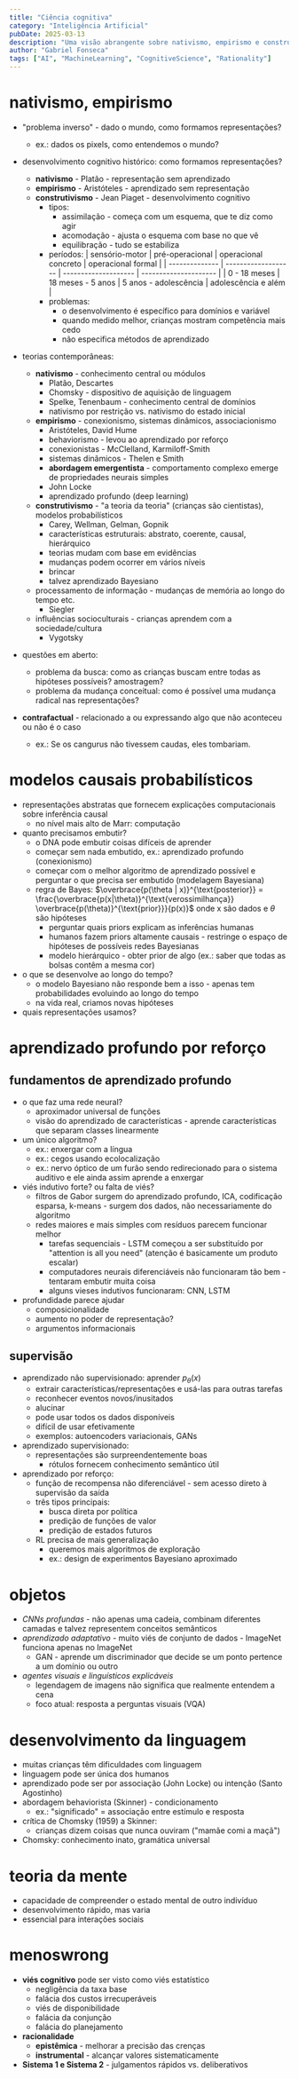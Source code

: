 ```yaml
---
title: "Ciência cognitiva"
category: "Inteligência Artificial"
pubDate: 2025-03-13
description: "Uma visão abrangente sobre nativismo, empirismo e construtivismo na ciência cognitiva, aprendizado de máquina e teoria da mente, incluindo modelos probabilísticos e viéses cognitivos."
author: "Gabriel Fonseca"
tags: ["AI", "MachineLearning", "CognitiveScience", "Rationality"]
---
```


# nativismo, empirismo

- "problema inverso" - dado o mundo, como formamos representações?
  - ex.: dados os pixels, como entendemos o mundo?
- desenvolvimento cognitivo histórico: como formamos representações?
  - **nativismo** - Platão - representação sem aprendizado
  - **empirismo** - Aristóteles - aprendizado sem representação
  - **construtivismo** - Jean Piaget - desenvolvimento cognitivo
    - tipos:
      - assimilação - começa com um esquema, que te diz como agir
      - acomodação - ajusta o esquema com base no que vê
      - equilibração - tudo se estabiliza
    - períodos:
      | sensório-motor  | pré-operacional      | operacional concreto  | operacional formal     |
      | -------------- | ------------------- | -------------------- | --------------------- |
      | 0 - 18 meses  | 18 meses - 5 anos   | 5 anos - adolescência | adolescência e além  |
    - problemas:
      - o desenvolvimento é específico para domínios e variável
      - quando medido melhor, crianças mostram competência mais cedo
      - não especifica métodos de aprendizado
- teorias contemporâneas:
  - **nativismo** - conhecimento central ou módulos
    - Platão, Descartes
    - Chomsky - dispositivo de aquisição de linguagem
    - Spelke, Tenenbaum - conhecimento central de domínios
    - nativismo por restrição vs. nativismo do estado inicial
  - **empirismo** - conexionismo, sistemas dinâmicos, associacionismo
    - Aristóteles, David Hume
    - behaviorismo - levou ao aprendizado por reforço
    - conexionistas - McClelland, Karmiloff-Smith
    - sistemas dinâmicos - Thelen e Smith
    - **abordagem emergentista** - comportamento complexo emerge de propriedades neurais simples
    - John Locke
    - aprendizado profundo (deep learning)
  - **construtivismo** - "a teoria da teoria" (crianças são cientistas), modelos probabilísticos
    - Carey, Wellman, Gelman, Gopnik
    - características estruturais: abstrato, coerente, causal, hierárquico
    - teorias mudam com base em evidências
    - mudanças podem ocorrer em vários níveis
    - brincar
    - talvez aprendizado Bayesiano
  - processamento de informação - mudanças de memória ao longo do tempo etc.
    - Siegler
  - influências socioculturais - crianças aprendem com a sociedade/cultura
    - Vygotsky

- questões em aberto:

  - problema da busca: como as crianças buscam entre todas as hipóteses possíveis? amostragem?
  - problema da mudança conceitual: como é possível uma mudança radical nas representações?

- **contrafactual** - relacionado a ou expressando algo que não aconteceu ou não é o caso
  - ex.: Se os cangurus não tivessem caudas, eles tombariam.

# modelos causais probabilísticos

- representações abstratas que fornecem explicações computacionais sobre inferência causal
  - no nível mais alto de Marr: computação
- quanto precisamos embutir?
  - o DNA pode embutir coisas difíceis de aprender
  - começar sem nada embutido, ex.: aprendizado profundo (conexionismo)
  - começar com o melhor algoritmo de aprendizado possível e perguntar o que precisa ser embutido (modelagem Bayesiana)
  - regra de Bayes: $\overbrace{p(\theta | x)}^{\text{posterior}} = \frac{\overbrace{p(x|\theta)}^{\text{verossimilhança}} \overbrace{p(\theta)}^{\text{prior}}}{p(x)}$ onde x são dados e $\theta$ são hipóteses
    - perguntar quais priors explicam as inferências humanas
    - humanos fazem priors altamente causais - restringe o espaço de hipóteses de possíveis redes Bayesianas
    - modelo hierárquico - obter prior de algo (ex.: saber que todas as bolsas contêm a mesma cor)
- o que se desenvolve ao longo do tempo?
  - o modelo Bayesiano não responde bem a isso - apenas tem probabilidades evoluindo ao longo do tempo
  - na vida real, criamos novas hipóteses
- quais representações usamos?

# aprendizado profundo por reforço

## fundamentos de aprendizado profundo

- o que faz uma rede neural?
  - aproximador universal de funções
  - visão do aprendizado de características - aprende características que separam classes linearmente
- um único algoritmo?
  - ex.: enxergar com a língua
  - ex.: cegos usando ecolocalização
  - ex.: nervo óptico de um furão sendo redirecionado para o sistema auditivo e ele ainda assim aprende a enxergar
- viés indutivo forte? ou falta de viés?
  - filtros de Gabor surgem do aprendizado profundo, ICA, codificação esparsa, k-means - surgem dos dados, não necessariamente do algoritmo
  - redes maiores e mais simples com resíduos parecem funcionar melhor
    - tarefas sequenciais - LSTM começou a ser substituído por "attention is all you need" (atenção é basicamente um produto escalar)
    - computadores neurais diferenciáveis não funcionaram tão bem - tentaram embutir muita coisa
    - alguns vieses indutivos funcionaram: CNN, LSTM
- profundidade parece ajudar
  - composicionalidade
  - aumento no poder de representação?
  - argumentos informacionais

## supervisão

- aprendizado não supervisionado: aprender $p_\theta (x)$
  - extrair características/representações e usá-las para outras tarefas
  - reconhecer eventos novos/inusitados
  - alucinar
  - pode usar todos os dados disponíveis
  - difícil de usar efetivamente
  - exemplos: autoencoders variacionais, GANs
- aprendizado supervisionado:
  - representações são surpreendentemente boas
    - rótulos fornecem conhecimento semântico útil
- aprendizado por reforço:
  - função de recompensa não diferenciável - sem acesso direto à supervisão da saída
  - três tipos principais:
    - busca direta por política
    - predição de funções de valor
    - predição de estados futuros
  - RL precisa de mais generalização
    - queremos mais algoritmos de exploração
    - ex.: design de experimentos Bayesiano aproximado

# objetos

- *CNNs profundas* - não apenas uma cadeia, combinam diferentes camadas e talvez representem conceitos semânticos
- *aprendizado adaptativo* - muito viés de conjunto de dados - ImageNet funciona apenas no ImageNet
  - GAN - aprende um discriminador que decide se um ponto pertence a um domínio ou outro
- *agentes visuais e linguísticos explicáveis*
  - legendagem de imagens não significa que realmente entendem a cena
  - foco atual: resposta a perguntas visuais (VQA)

# desenvolvimento da linguagem

- muitas crianças têm dificuldades com linguagem
- linguagem pode ser única dos humanos
- aprendizado pode ser por associação (John Locke) ou intenção (Santo Agostinho)
- abordagem behaviorista (Skinner) - condicionamento
  - ex.: "significado" = associação entre estímulo e resposta
- crítica de Chomsky (1959) a Skinner:
  - crianças dizem coisas que nunca ouviram ("mamãe comi a maçã")
- Chomsky: conhecimento inato, gramática universal

# teoria da mente

- capacidade de compreender o estado mental de outro indivíduo
- desenvolvimento rápido, mas varia
- essencial para interações sociais

# menoswrong

- **viés cognitivo** pode ser visto como viés estatístico
  - negligência da taxa base
  - falácia dos custos irrecuperáveis
  - viés de disponibilidade
  - falácia da conjunção
  - falácia do planejamento
- **racionalidade**
  - **epistêmica** - melhorar a precisão das crenças
  - **instrumental** - alcançar valores sistematicamente
- **Sistema 1 e Sistema 2** - julgamentos rápidos vs. deliberativos

